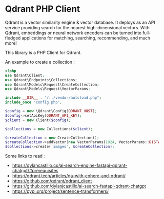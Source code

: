 # Qdrant PHP Client

Qdrant is a vector similarity engine & vector database. It deploys as an API service providing search for the nearest 
high-dimensional vectors. With Qdrant, embeddings or neural network encoders can be turned into full-fledged 
applications for matching, searching, recommending, and much more!

This library is a PHP Client for Qdrant.

An example to create a collection : 

```php
<?php
use Qdrant\Client;
use Qdrant\Endpoints\Collections;
use Qdrant\Models\Request\CreateCollection;
use Qdrant\Models\Request\VectorParams;

include __DIR__ . "/../vendor/autoload.php";
include_once 'config.php';

$config = new \Qdrant\Config(QDRANT_HOST);
$config->setApiKey(QDRANT_API_KEY);
$client = new Client($config);

$collections = new Collections($client);

$createCollection = new CreateCollection();
$createCollection->addVector(new VectorParams(1024, VectorParams::DISTANCE_COSINE), 'image');
$collections->create('images', $createCollection);
```

Some links to read : 

- https://dylancastillo.co/ai-search-engine-fastapi-qdrant-chatgpt/#prerequisites
- https://qdrant.tech/articles/qa-with-cohere-and-qdrant/
- https://github.com/qdrant/qdrant_client
- https://github.com/dylanjcastillo/ai-search-fastapi-qdrant-chatgpt
- https://pypi.org/project/sentence-transformers/